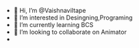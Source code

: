 - 👋 Hi, I’m @VaishnaviItape
- 👀 I’m interested in Desingning,Programing
- 🌱 I’m currently learning BCS
- 💞️ I’m looking to collaborate on Animator
-

<!---
VaishnaviItape/VaishnaviItape is a ✨ special ✨ repository because its `README.md` (this file) appears on your GitHub profile.
You can click the Preview link to take a look at your changes.
--->
